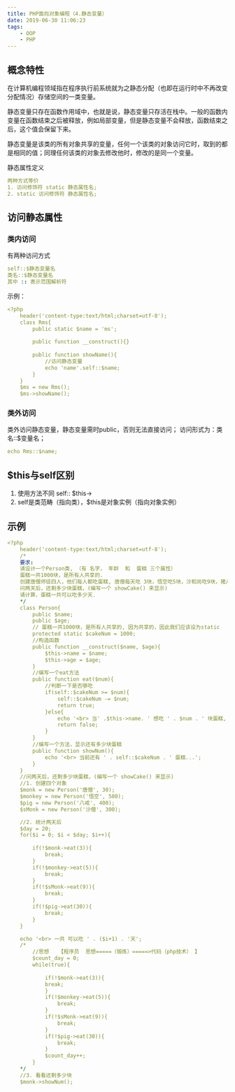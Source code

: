 ```yaml
---
title: PHP面向对象编程（4.静态变量）
date: 2019-06-30 11:06:23
tags:
    - OOP
    - PHP
---
```

## 概念特性
在计算机编程领域指在程序执行前系统就为之静态分配（也即在运行时中不再改变分配情况）存储空间的一类变量。

静态变量只存在函数作用域中，也就是说，静态变量只存活在栈中。一般的函数内变量在函数结束之后被释放，例如局部变量，但是静态变量不会释放，函数结束之后，这个值会保留下来。

静态变量是该类的所有对象共享的变量，任何一个该类的对象访问它时，取到的都是相同的值；同理任何该类的对象去修改他时，修改的是同一个变量。

静态属性定义
```yaml
两种方式等价
1. 访问修饰符 static 静态属性名;
2. static 访问修饰符 静态属性名;
```
## 访问静态属性
### 类内访问
有两种访问方式
```yaml
self::$静态变量名
类名::$静态变量名
其中 :: 表示范围解析符
```
示例：
```yaml
<?php 
	header('content-type:text/html;charset=utf-8');
	class Rms{
		public static $name = 'ms';
	
		public function __construct(){}
	
		public function showName(){
			//访问静态变量
			echo 'name'.self::$name;
		}
	}
	$ms = new Rms();
	$ms->showName();
```
### 类外访问
类外访问静态变量，静态变量需时public，否则无法直接访问；
访问形式为：类名::$变量名；
```yaml
echo Rms::$name;
```
## $this与self区别
1. 使用方法不同
self::
$this->
2. self是类范畴（指向类），$this是对象实例（指向对象实例）

## 示例
```yaml
<?php
	header('content-type:text/html;charset=utf-8');
	/*
	要求:
	请设计一个Person类, （有 名字， 年龄  和  蛋糕 三个属性）
	蛋糕一共1000块，是所有人共享的.
	创建唐僧师徒四人，他们每人都吃蛋糕, 唐僧每天吃 3块，悟空吃5块，沙和尚吃9块，猪八戒吃 30块. (编写一个 eat方法来吃)
	问两天后，还剩多少块蛋糕，(编写一个 showCake() 来显示)
	请计算，蛋糕一共可以吃多少天.
	*/
	class Person{
		public $name;
		public $age;
		// 蛋糕一共1000块，是所有人共享的, 因为共享的，因此我们应该设为static
		protected static $cakeNum = 1000;
		//构造函数
		public function __construct($name, $age){
			$this->name = $name;
			$this->age = $age;
		}
		//编写一个eat方法
		public function eat($num){
			//判断一下是否够吃
			if(self::$cakeNum >= $num){
				self::$cakeNum -= $num;
				return true;
			}else{
				echo '<br> 当' .$this->name. ' 想吃 ' . $num . ' 块蛋糕, 不够了，不能吃了';
				return false;
			}
		}
		//编写一个方法，显示还有多少块蛋糕
		public function showNum(){
			echo '<br> 当前还有 ' . self::$cakeNum . ' 蛋糕...';
		}
	}
	//问两天后，还剩多少块蛋糕，(编写一个 showCake() 来显示)
	//1. 创建四个对象
	$monk = new Person('唐僧', 30);
	$monkey = new Person('悟空', 500);
	$pig = new Person('八戒', 400);
	$sMonk = new Person('沙僧', 300);

	//2. 统计两天后
	$day = 20;
	for($i = 0; $i < $day; $i++){
		
		if(!$monk->eat(3)){
			break;
		}
		if(!$monkey->eat(5)){
			break;
		}
		if(!$sMonk->eat(9)){
			break;
		}
		if(!$pig->eat(30)){
			break;
		}
	}

	echo '<br> 一共 可以吃 ' . ($i+1) . '天';
	/*
		//思想   【程序员  思想=====（锻炼）=====>代码（php技术） 】
		$count_day = 0;
		while(true){
			
			if(!$monk->eat(3)){
			break;
			}
			if(!$monkey->eat(5)){
				break;
			}
			if(!$sMonk->eat(9)){
				break;
			}
			if(!$pig->eat(30)){
				break;
			}
			$count_day++;
		}
	*/
	//3. 看看还剩多少块
	$monk->showNum();

```